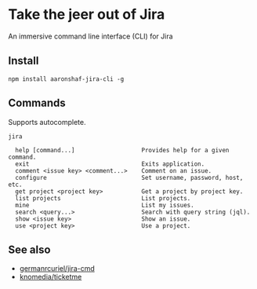 # Take the jeer out of Jira

An immersive command line interface (CLI) for Jira

## Install

```
npm install aaronshaf-jira-cli -g
```

## Commands

Supports autocomplete.

```
jira

  help [command...]                   Provides help for a given command.
  exit                                Exits application.
  comment <issue key> <comment...>    Comment on an issue.
  configure                           Set username, password, host, etc.
  get project <project key>           Get a project by project key.
  list projects                       List projects.
  mine                                List my issues.
  search <query...>                   Search with query string (jql).
  show <issue key>                    Show an issue.
  use <project key>                   Use a project.
```

## See also

* [germanrcuriel/jira-cmd](https://github.com/germanrcuriel/jira-cmd)
* [knomedia/ticketme](https://github.com/knomedia/ticketme)
